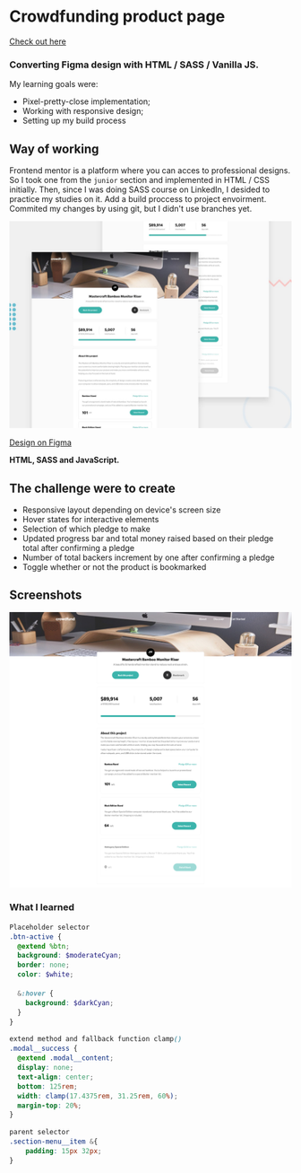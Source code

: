 # Crowdfunding product page

[Check out here](crowd-funding-page.netlify.app/ "Crowdfunding product page")

### Converting Figma design with HTML / SASS / Vanilla JS.

My learning goals were:

- Pixel-pretty-close implementation;
- Working with responsive design;
- Setting up my build process

## Way of working

Frontend mentor is a platform where you can acces to professional designs. So I took one from the `junior` section and implemented in HTML / CSS initially.
Then, since I was doing SASS course on LinkedIn, I desided to practice my studies on it.
Add a build proccess to project envoirment.
Commited my changes by using git, but I didn't use branches yet.

![Design preview](./design/desktop-preview.jpg)

[Design on Figma](https://www.figma.com/file/f0ydxeaYnkeYh2k5AZ1uDQ/crowdfunding-product-page?node-id=0%3A1)

**HTML, SASS and JavaScript.**

## The challenge were to create

- Responsive layout depending on device's screen size
- Hover states for interactive elements
- Selection of which pledge to make
- Updated progress bar and total money raised based on their pledge total after confirming a pledge
- Number of total backers increment by one after confirming a pledge
- Toggle whether or not the product is bookmarked

## Screenshots

![](./src/assets/images/screenshots/Crowdfunding%20product%20page.png)

### What I learned

```SCSS
Placeholder selector
.btn-active {
  @extend %btn;
  background: $moderateCyan;
  border: none;
  color: $white;

  &:hover {
    background: $darkCyan;
  }
}
```

```SCSS
extend method and fallback function clamp()
.modal__success {
  @extend .modal__content;
  display: none;
  text-align: center;
  bottom: 125rem;
  width: clamp(17.4375rem, 31.25rem, 60%);
  margin-top: 20%;
}
```

```SCSS
parent selector
.section-menu__item &{
    padding: 15px 32px;
}
```
